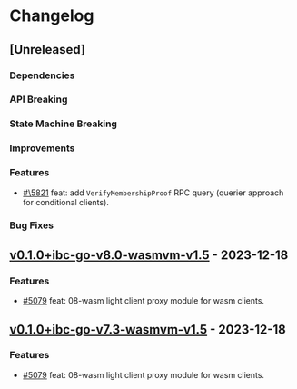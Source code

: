 <!--
Guiding Principles:

Changelogs are for humans, not machines.
There should be an entry for every single version.
The same types of changes should be grouped.
Versions and sections should be linkable.
The latest version comes first.
The release date of each version is displayed.
Mention whether you follow Semantic Versioning.

Usage:

Change log entries are to be added to the Unreleased section under the
appropriate stanza (see below). Each entry should ideally include a tag and
the Github issue reference in the following format:

* (<tag>) \#<issue-number> message

The issue numbers will later be link-ified during the release process so you do
not have to worry about including a link manually, but you can if you wish.

Types of changes (Stanzas):

"Features" for new features.
"Improvements" for changes in existing functionality.
"Deprecated" for soon-to-be removed features.
"Bug Fixes" for any bug fixes.
"Client Breaking" for breaking CLI commands and REST routes used by end-users.
"API Breaking" for breaking exported APIs used by developers building on SDK.
"State Machine Breaking" for any changes that result in a different AppState given the same genesisState and txList.
Ref: https://keepachangelog.com/en/1.0.0/
-->

# Changelog

## [Unreleased]

### Dependencies

### API Breaking

### State Machine Breaking

### Improvements

### Features

* [#\5821](https://github.com/cosmos/ibc-go/pull/5821) feat: add `VerifyMembershipProof` RPC query (querier approach for conditional clients).

### Bug Fixes

<!-- markdown-link-check-disable-next-line -->
## [v0.1.0+ibc-go-v8.0-wasmvm-v1.5](https://github.com/cosmos/ibc-go/releases/tag/modules%2Flight-clients%2F08-wasm%2Fv0.1.0%2Bibc-go-v7.3-wasmvm-v1.5) - 2023-12-18

### Features

* [\#5079](https://github.com/cosmos/ibc-go/pull/5079) feat: 08-wasm light client proxy module for wasm clients.

<!-- markdown-link-check-disable-next-line -->
## [v0.1.0+ibc-go-v7.3-wasmvm-v1.5](https://github.com/cosmos/ibc-go/releases/tag/modules%2Flight-clients%2F08-wasm%2Fv0.1.0%2Bibc-go-v8.0-wasmvm-v1.5) - 2023-12-18

### Features

* [\#5079](https://github.com/cosmos/ibc-go/pull/5079) feat: 08-wasm light client proxy module for wasm clients.